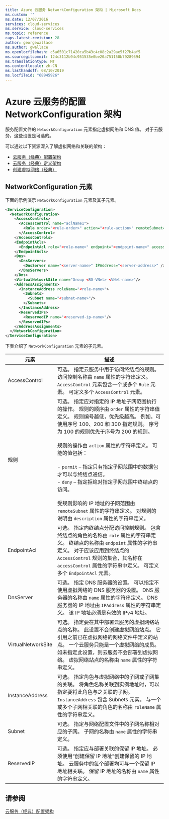 ```yaml
---
title: Azure 云服务 NetworkConfiguration 架构 | Microsoft Docs
ms.custom: ''
ms.date: 12/07/2016
services: cloud-services
ms.service: cloud-services
ms.topic: reference
caps.latest.revision: 28
author: georgewallace
ms.author: gwallace
ms.openlocfilehash: c5a6501c71420ca5b43c4c08c2a29ae5f27b4af5
ms.sourcegitcommit: 124c3112b94c951535e0be20a751150b79289594
ms.translationtype: MT
ms.contentlocale: zh-CN
ms.lasthandoff: 08/10/2019
ms.locfileid: "68945926"
---
```

# <a name="azure-cloud-services-config-networkconfiguration-schema"></a>Azure 云服务的配置 NetworkConfiguration 架构

服务配置文件的 `NetworkConfiguration` 元素指定虚拟网络和 DNS 值。 对于云服务，这些设置是可选的。

可以通过以下资源深入了解虚拟网络和关联的架构：

- [云服务（经典）配置架构](schema-cscfg-file.md)
- [云服务（经典）定义架构](schema-csdef-file.md)
- [创建虚拟网络（经典）](../virtual-network/virtual-networks-create-vnet-classic-pportal.md)

## <a name="networkconfiguration-element"></a>NetworkConfiguration 元素
下面的示例演示 `NetworkConfiguration` 元素及其子元素。

```xml
<ServiceConfiguration>
  <NetworkConfiguration>
    <AccessControls>
      <AccessControl name="aclName1">
        <Rule order="<rule-order>" action="<rule-action>" remoteSubnet="<subnet-address>" description="rule-description"/>
      </AccessControl>
    </AccessControls>
    <EndpointAcls>
      <EndpointAcl role="<role-name>" endpoint="<endpoint-name>" accessControl="<acl-name>"/>
    </EndpointAcls>
    <Dns>
      <DnsServers>
        <DnsServer name="<server-name>" IPAddress="<server-address>" />
      </DnsServers>
    </Dns>
    <VirtualNetworkSite name="Group <RG-VNet> <VNet-name>"/>
    <AddressAssignments>
      <InstanceAddress roleName="<role-name>">
        <Subnets>
          <Subnet name="<subnet-name>"/>
        </Subnets>
      </InstanceAddress>
      <ReservedIPs>
        <ReservedIP name="<reserved-ip-name>"/>
      </ReservedIPs>
    </AddressAssignments>
  </NetworkConfiguration>
</ServiceConfiguration>
```

下表介绍了 `NetworkConfiguration` 元素的子元素。

| 元素       | 描述 |
| ------------- | ----------- |
| AccessControl | 可选。 指定云服务中用于访问终结点的规则。 访问控制名称由 `name` 属性的字符串定义。 `AccessControl` 元素包含一个或多个 `Rule` 元素。 可定义多个 `AccessControl` 元素。|
| 规则 | 可选。 指定应对指定的 IP 地址子网范围执行的操作。 规则的顺序由 `order` 属性的字符串值定义。 规则编号越低，优先级越高。 例如，可使用序号 100、200 和 300 指定规则。 序号为 100 的规则优先于序号为 200 的规则。<br /><br /> 规则的操作由 `action` 属性的字符串定义。 可能的值包括：<br /><br /> -   `permit` – 指定只有指定子网范围中的数据包才可以与终结点通信。<br />-   `deny` – 指定拒绝对指定子网范围中终结点的访问。<br /><br /> 受规则影响的 IP 地址的子网范围由 `remoteSubnet` 属性的字符串定义。 对规则的说明由 `description` 属性的字符串定义。|
| EndpointAcl | 可选。 指定向终结点分配访问控制规则。 包含终结点的角色的名称由 `role` 属性的字符串定义。 终结点的名称由 `endpoint` 属性的字符串定义。 对于应该应用到终结点的 `AccessControl` 规则的集合，其名称在 `accessControl` 属性的字符串中定义。 可定义多个 `EndpointAcl` 元素。|
| DnsServer | 可选。 指定 DNS 服务器的设置。 可以指定不使用虚拟网络的 DNS 服务器的设置。 DNS 服务器的名称由 `name` 属性的字符串定义。 DNS 服务器的 IP 地址由 `IPAddress` 属性的字符串定义。 该 IP 地址必须是有效的 IPv4 地址。|
| VirtualNetworkSite | 可选。 指定要在其中部署云服务的虚拟网络站点的名称。 此设置不会创建虚拟网络站点。 它引用之前已在虚拟网络的网络文件中定义的站点。 一个云服务只能是一个虚拟网络的成员。 如未指定此设置，则云服务不会部署到虚拟网络。 虚拟网络站点的名称由 `name` 属性的字符串定义。|
| InstanceAddress | 可选。 指定角色与虚拟网络中的子网或子网集的关联。 将角色名称关联到实例地址时，可以指定要将此角色与之关联的子网。 `InstanceAddress` 包含 Subnets 元素。 与一个或多个子网相关联的角色的名称由 `roleName` 属性的字符串定义。|
| Subnet | 可选。 指定与网络配置文件中的子网名称相对应的子网。 子网的名称由 `name` 属性的字符串定义。|
| ReservedIP | 可选。 指定应与部署关联的保留 IP 地址。 必须使用“创建保留 IP 地址”创建保留的 IP 地址。 云服务中的每个部署均可与一个保留 IP 地址相关联。 保留 IP 地址的名称由 `name` 属性的字符串定义。|

## <a name="see-also"></a>请参阅
[云服务（经典）配置架构](schema-cscfg-file.md)
